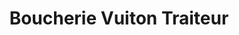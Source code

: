 ---
title: "Boucherie Vuiton Traiteur"
url: /tarascon-sur-ariege/boucherie-vuiton-traiteur/
shop: boucherie
---